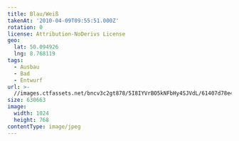 ```yaml
---
title: Blau/Weiß
takenAt: '2010-04-09T09:55:51.000Z'
rotation: 0
license: Attribution-NoDerivs License
geo:
  lat: 50.094926
  lng: 8.768119
tags:
  - Ausbau
  - Bad
  - Entwurf
url: >-
  //images.ctfassets.net/bncv3c2gt878/5I8IYVrBO5kNFbHy4SJVdL/61407d78e46998fe39b3c867c72c67de/blauwei_4505101036_o
size: 630663
image:
  width: 1024
  height: 768
contentType: image/jpeg
---
```


